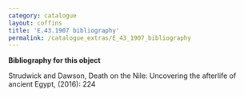 ```yaml
---
category: catalogue
layout: coffins
title: 'E.43.1907 bibliography'
permalink: /catalogue_extras/E_43_1907_bibliography
---
```


**Bibliography for this object**


Strudwick and Dawson, Death on the Nile: Uncovering the afterlife of ancient Egypt, (2016): 224


